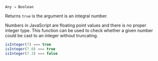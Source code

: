 `Any → Boolean`

Returns `true` is the argument is an integral number.

Numbers in JavaScript are floating point values and there is no proper integer type.
This function can be used to check whether a given number could be cast to an
integer without truncating.

```JavaScript
isInteger(7) === true
isInteger(7.0) === true
isInteger(7.3) === false
```
